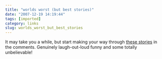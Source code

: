 ```yaml
---
title: "worlds worst (but best stories)"
date: "2007-12-19 14:19:44"
tags: [imported]
category: links
slug: worlds_worst_but_best_stories
---
```


It may take you a while, but start making your way through <a href="http://jalopnik.com/cars/question-of-the-day/who-is-the-worst-driver-youve-ever-met-335240.php">these stories</a> in the comments. Genuinely laugh-out-loud funny and some totally unbelievable!
